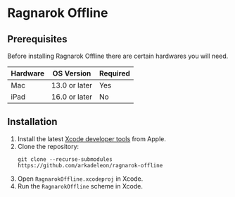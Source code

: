 # Ragnarok Offline

## Prerequisites
Before installing Ragnarok Offline there are certain hardwares you will need.

Hardware | OS Version    | Required
---------|---------------|---------
Mac      | 13.0 or later | Yes
iPad     | 16.0 or later | No

## Installation 

1. Install the latest [Xcode developer tools](https://developer.apple.com/xcode/downloads/) from Apple.
1. Clone the repository:
    ```shell
    git clone --recurse-submodules https://github.com/arkadeleon/ragnarok-offline
    ```
1. Open `RagnarokOffline.xcodeproj` in Xcode.
1. Run the `RagnarokOffline` scheme in Xcode.
